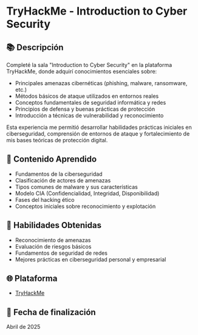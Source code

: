 # TryHackMe - Introduction to Cyber Security

## 📚 Descripción
Completé la sala "Introduction to Cyber Security" en la plataforma TryHackMe, donde adquirí conocimientos esenciales sobre:

- Principales amenazas cibernéticas (phishing, malware, ransomware, etc.)
- Métodos básicos de ataque utilizados en entornos reales
- Conceptos fundamentales de seguridad informática y redes
- Principios de defensa y buenas prácticas de protección
- Introducción a técnicas de vulnerabilidad y reconocimiento

Esta experiencia me permitió desarrollar habilidades prácticas iniciales en ciberseguridad, comprensión de entornos de ataque y fortalecimiento de mis bases teóricas de protección digital.

## 🧠 Contenido Aprendido
- Fundamentos de la ciberseguridad
- Clasificación de actores de amenazas
- Tipos comunes de malware y sus características
- Modelo CIA (Confidencialidad, Integridad, Disponibilidad)
- Fases del hacking ético
- Conceptos iniciales sobre reconocimiento y explotación

## 🚀 Habilidades Obtenidas
- Reconocimiento de amenazas
- Evaluación de riesgos básicos
- Fundamentos de seguridad de redes
- Mejores prácticas en ciberseguridad personal y empresarial

## 🌐 Plataforma
- [TryHackMe](https://tryhackme.com/)

## 📅 Fecha de finalización
Abril de 2025

